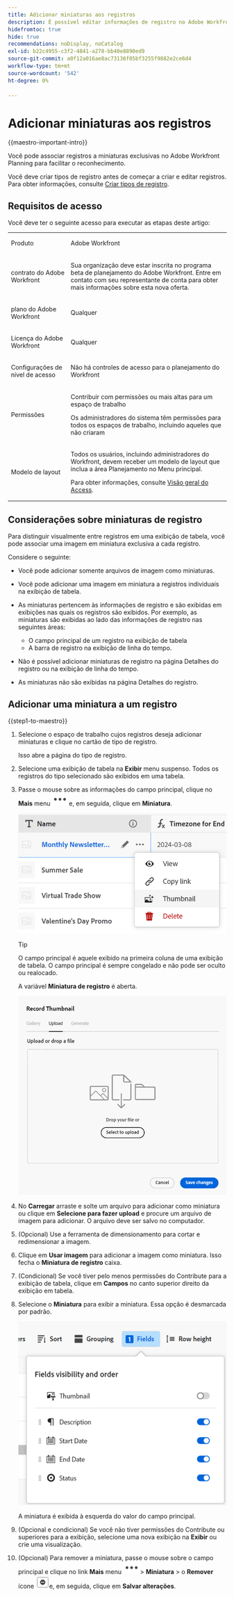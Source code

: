 ```yaml
---
title: Adicionar miniaturas aos registros
description: É possível editar informações de registro no Adobe Workfront Planning e associar cada registro a miniaturas individuais, para torná-las facilmente reconhecíveis.
hidefromtoc: true
hide: true
recommendations: noDisplay, noCatalog
exl-id: b22c4955-c3f2-4841-a278-bb40e8890ed9
source-git-commit: a0f12a016ae8ac73136f05bf3255f9882e2ce6d4
workflow-type: tm+mt
source-wordcount: '542'
ht-degree: 0%

---
```


<!--update the metadata with real information-->

# Adicionar miniaturas aos registros

{{maestro-important-intro}}

Você pode associar registros a miniaturas exclusivas no Adobe Workfront Planning para facilitar o reconhecimento.

Você deve criar tipos de registro antes de começar a criar e editar registros.
Para obter informações, consulte [Criar tipos de registro](../architecture/create-record-types.md).

## Requisitos de acesso

<!--************double-check permissions here - asking Isk and Lilit what permissions users need for adding thumbnails-->

Você deve ter o seguinte acesso para executar as etapas deste artigo:

<table style="table-layout:auto">
 <col>
 </col>
 <col>
 </col>
 <tbody>
    <tr>
<tr>
<td>
   <p> Produto</p> </td>
   <td>
   <p> Adobe Workfront</p> </td>
  </tr>  
 <td role="rowheader"><p>contrato do Adobe Workfront</p></td>
   <td>
<p>Sua organização deve estar inscrita no programa beta de planejamento do Adobe Workfront. Entre em contato com seu representante de conta para obter mais informações sobre esta nova oferta. </p>
   </td>
  </tr>
  <tr>
   <td role="rowheader"><p>plano do Adobe Workfront</p></td>
   <td>
<p>Qualquer</p>
   </td>
  </tr>
  <tr>
   <td role="rowheader"><p>Licença do Adobe Workfront</p></td>
   <td>
   <p>Qualquer</p> 
  </td>
  </tr>

<tr>
   <td role="rowheader"><p>Configurações de nível de acesso</p></td>
   <td> <p>Não há controles de acesso para o planejamento do Workfront </p>  
</td>
  </tr>
<tr>
   <td role="rowheader"><p>Permissões</p></td>
   <td> <p>Contribuir com permissões ou mais altas para um espaço de trabalho </p>  
   <p>Os administradores do sistema têm permissões para todos os espaços de trabalho, incluindo aqueles que não criaram</p>
</td>
  </tr>
<tr>
   <td role="rowheader"><p>Modelo de layout</p></td>
   <td>  <p>Todos os usuários, incluindo administradores do Workfront, devem receber um modelo de layout que inclua a área Planejamento no Menu principal. </p> <p>Para obter informações, consulte <a href="/help/quicksilver/maestro/access/access-overview.md">Visão geral do Access</a>. </p>  
</td>
  </tr>

</tbody>
</table>

## Considerações sobre miniaturas de registro

Para distinguir visualmente entre registros em uma exibição de tabela, você pode associar uma imagem em miniatura exclusiva a cada registro.

Considere o seguinte:

* Você pode adicionar somente arquivos de imagem como miniaturas.
  <!--above: when you know exactly what type of files are allowed, add the exact extensions above-->
* Você pode adicionar uma imagem em miniatura a registros individuais na exibição de tabela.
* As miniaturas pertencem às informações de registro e são exibidas em exibições nas quais os registros são exibidos. Por exemplo, as miniaturas são exibidas ao lado das informações de registro nas seguintes áreas:

   * O campo principal de um registro na exibição de tabela
   * A barra de registro na exibição de linha do tempo.
* Não é possível adicionar miniaturas de registro na página Detalhes do registro ou na exibição de linha do tempo.
* As miniaturas não são exibidas na página Detalhes do registro.

## Adicionar uma miniatura a um registro

{{step1-to-maestro}}

1. Selecione o espaço de trabalho cujos registros deseja adicionar miniaturas e clique no cartão de tipo de registro.

   Isso abre a página do tipo de registro.
1. Selecione uma exibição de tabela na **Exibir** menu suspenso. Todos os registros do tipo selecionado são exibidos em uma tabela.
1. Passe o mouse sobre as informações do campo principal, clique no **Mais** menu ![](assets/more-menu.png)e, em seguida, clique em **Miniatura**.

   ![](assets/record-more-menu-expanded.png)

   >[!TIP]
   >
   >   O campo principal é aquele exibido na primeira coluna de uma exibição de tabela. O campo principal é sempre congelado e não pode ser oculto ou realocado.

   A variável **Miniatura de registro** é aberta.

   ![](assets/record-thumbnail-box-for-upload.png)

   <!--update screen shot with correct casing-->

1. No **Carregar** arraste e solte um arquivo para adicionar como miniatura ou clique em **Selecione para fazer upload** e procure um arquivo de imagem para adicionar. O arquivo deve ser salvo no computador.
1. (Opcional) Use a ferramenta de dimensionamento para cortar e redimensionar a imagem.
1. Clique em **Usar imagem** para adicionar a imagem como miniatura.
Isso fecha o **Miniatura de registro** caixa.
1. (Condicional) Se você tiver pelo menos permissões do Contribute para a exibição de tabela, clique em **Campos** no canto superior direito da exibição em tabela.
1. Selecione o **Miniatura** para exibir a miniatura. Essa opção é desmarcada por padrão.

   ![](assets/thumbnail-toggle-in-fields-menu-deselected.png)

   A miniatura é exibida à esquerda do valor do campo principal.
1. (Opcional e condicional) Se você não tiver permissões do Contribute ou superiores para a exibição, selecione uma nova exibição na **Exibir** ou crie uma visualização.
1. (Opcional) Para remover a miniatura, passe o mouse sobre o campo principal e clique no link **Mais** menu ![](assets/more-menu.png)> **Miniatura** > o **Remover** ícone ![](assets/remove-image-icon.png)e, em seguida, clique em **Salvar alterações**.
